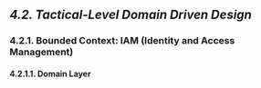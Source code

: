 ## _4.2. Tactical-Level Domain Driven Design_ ##

### 4.2.1. Bounded Context: IAM (Identity and Access Management) ###

#### 4.2.1.1. Domain Layer ####